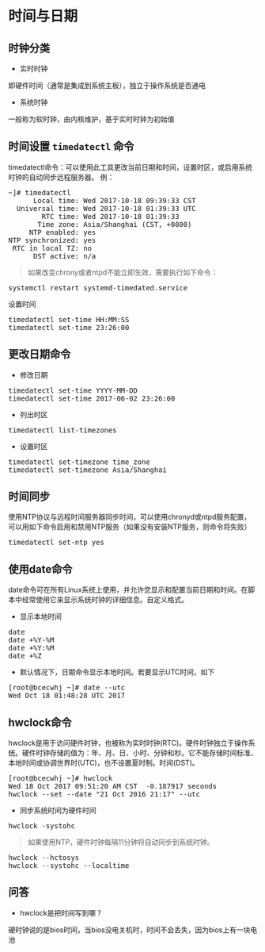 # 时间与日期
## 时钟分类

* 实时时钟

即硬件时间（通常是集成到系统主板），独立于操作系统是否通电

* 系统时钟

一般称为软时钟，由内核维护，基于实时时钟为初始值

## 时间设置 `timedatectl` 命令

timedatectl命令：可以使用此工具更改当前日期和时间，设置时区，或启用系统时钟的自动同步远程服务器。
例：
<pre>
~]# timedatectl
      Local time: Wed 2017-10-18 09:39:33 CST
  Universal time: Wed 2017-10-18 01:39:33 UTC
        RTC time: Wed 2017-10-18 01:39:33
       Time zone: Asia/Shanghai (CST, +0800)
     NTP enabled: yes
NTP synchronized: yes
 RTC in local TZ: no
      DST active: n/a</pre>

> 如果改变chrony或者ntpd不能立即生效，需要执行如下命令：

<pre>
systemctl restart systemd-timedated.service
</pre>

设置时间

<pre>
timedatectl set-time HH:MM:SS
timedatectl set-time 23:26:00
</pre>

## 更改日期命令
* 修改日期

<pre>
timedatectl set-time YYYY-MM-DD
timedatectl set-time 2017-06-02 23:26:00
</pre>

* 列出时区

<pre>
timedatectl list-timezones
</pre>

* 设置时区

<pre>
timedatectl set-timezone time_zone
timedatectl set-timezone Asia/Shanghai
</pre>

## 时间同步

使用NTP协议与远程时间服务器同步时间，可以使用chronyd或ntpd服务配置，可以用如下命令启用和禁用NTP服务（如果没有安装NTP服务，则命令将失败）

<pre>
timedatectl set-ntp yes</pre>

## 使用date命令

date命令可在所有Linux系统上使用，并允许您显示和配置当前日期和时间。在脚本中经常使用它来显示系统时钟的详细信息。自定义格式。

* 显示本地时间

<pre>
date
date +%Y-%M
date +%Y:%M
date +%Z
</pre>

* 默认情况下，日期命令显示本地时间。若要显示UTC时间，如下

<pre>
[root@bcecwhj ~]# date --utc
Wed Oct 18 01:48:28 UTC 2017</pre>



## hwclock命令
hwclock是用于访问硬件时钟，也被称为实时时钟(RTC)。硬件时钟独立于操作系统。硬件时钟存储的值为：年、月、日、小时、分钟和秒。它不能存储时间标准、本地时间或协调世界时(UTC)，也不设置夏时制。时间(DST)。

<PRE>
[root@bcecwhj ~]# hwclock 
Wed 18 Oct 2017 09:51:20 AM CST  -0.187917 seconds
hwclock --set --date "21 Oct 2016 21:17" --utc
</pre>

* 同步系统时间为硬件时间

<pre>
hwclock -systohc</pre>

> 如果使用NTP，硬件时钟每隔11分钟将自动同步到系统时钟。

<pre>
hwclock --hctosys
hwclock --systohc --localtime</pre>

## 问答

* hwclock是把时间写到哪？

硬时钟说的是bios时间，当bios没电关机时，时间不会丢失，因为bios上有一块电池